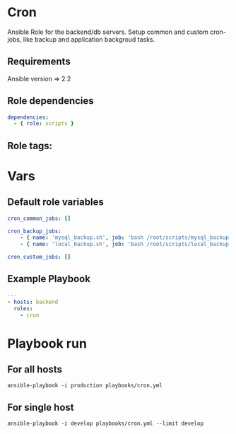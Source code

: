 # Cron
Ansible Role for the backend/db servers.
Setup common and custom cron-jobs, like backup and application backgroud tasks.

## Requirements
Ansible version => 2.2

## Role dependencies
```yaml
dependencies:
  - { role: scripts }
```

## Role tags:
  
# Vars
## Default role variables
```yaml
cron_common_jobs: []

cron_backup_jobs:
    - { name: 'mysql_backup.sh', job: 'bash /root/scripts/mysql_backup.sh', minute: 0, hour: 2 }
    - { name: 'local_backup.sh', job: 'bash /root/scripts/local_backup.sh', minute: 30, hour: 2 }

cron_custom_jobs: []
```
## Example Playbook
```yaml
---
- hosts: backend
  roles:
    - cron
```
# Playbook run
## For all hosts
```
ansible-playbook -i production playbooks/cron.yml
```
## For single host
```
ansible-playbook -i develop playbooks/cron.yml --limit develop
```
